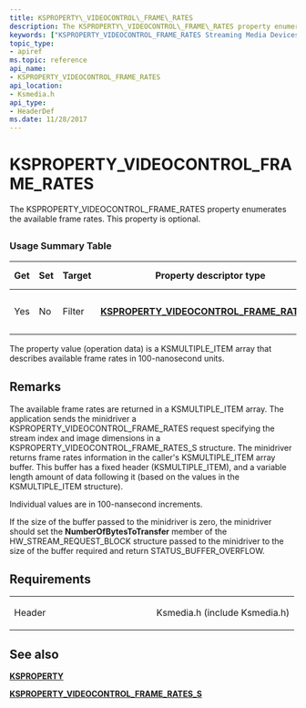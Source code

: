 ```yaml
---
title: KSPROPERTY\_VIDEOCONTROL\_FRAME\_RATES
description: The KSPROPERTY\_VIDEOCONTROL\_FRAME\_RATES property enumerates the available frame rates. This property is optional.
keywords: ["KSPROPERTY_VIDEOCONTROL_FRAME_RATES Streaming Media Devices"]
topic_type:
- apiref
ms.topic: reference
api_name:
- KSPROPERTY_VIDEOCONTROL_FRAME_RATES
api_location:
- Ksmedia.h
api_type:
- HeaderDef
ms.date: 11/28/2017
---
```


# KSPROPERTY\_VIDEOCONTROL\_FRAME\_RATES


The KSPROPERTY\_VIDEOCONTROL\_FRAME\_RATES property enumerates the available frame rates. This property is optional.

## <span id="ddk_ksproperty_videocontrol_frame_rates_ks"></span><span id="DDK_KSPROPERTY_VIDEOCONTROL_FRAME_RATES_KS"></span>


### Usage Summary Table

<table>
<colgroup>
<col width="20%" />
<col width="20%" />
<col width="20%" />
<col width="20%" />
<col width="20%" />
</colgroup>
<thead>
<tr class="header">
<th>Get</th>
<th>Set</th>
<th>Target</th>
<th>Property descriptor type</th>
<th>Property value type</th>
</tr>
</thead>
<tbody>
<tr class="odd">
<td><p>Yes</p></td>
<td><p>No</p></td>
<td><p>Filter</p></td>
<td><p><a href="/windows-hardware/drivers/ddi/ksmedia/ns-ksmedia-ksproperty_videocontrol_frame_rates_s" data-raw-source="[&lt;strong&gt;KSPROPERTY_VIDEOCONTROL_FRAME_RATES_S&lt;/strong&gt;](/windows-hardware/drivers/ddi/ksmedia/ns-ksmedia-ksproperty_videocontrol_frame_rates_s)"><strong>KSPROPERTY_VIDEOCONTROL_FRAME_RATES_S</strong></a></p></td>
<td><p><a href="/windows-hardware/drivers/ddi/ks/ns-ks-ksmultiple_item" data-raw-source="[&lt;strong&gt;KSMULTIPLE_ITEM&lt;/strong&gt;](/windows-hardware/drivers/ddi/ks/ns-ks-ksmultiple_item)"><strong>KSMULTIPLE_ITEM</strong></a> array</p></td>
</tr>
</tbody>
</table>

 

The property value (operation data) is a KSMULTIPLE\_ITEM array that describes available frame rates in 100-nanosecond units.

## Remarks

The available frame rates are returned in a KSMULTIPLE\_ITEM array. The application sends the minidriver a KSPROPERTY\_VIDEOCONTROL\_FRAME\_RATES request specifying the stream index and image dimensions in a KSPROPERTY\_VIDEOCONTROL\_FRAME\_RATES\_S structure. The minidriver returns frame rates information in the caller's KSMULTIPLE\_ITEM array buffer. This buffer has a fixed header (KSMULTIPLE\_ITEM), and a variable length amount of data following it (based on the values in the KSMULTIPLE\_ITEM structure).

Individual values are in 100-nansecond increments.

If the size of the buffer passed to the minidriver is zero, the minidriver should set the **NumberOfBytesToTransfer** member of the HW\_STREAM\_REQUEST\_BLOCK structure passed to the minidriver to the size of the buffer required and return STATUS\_BUFFER\_OVERFLOW.

## Requirements

<table>
<colgroup>
<col width="50%" />
<col width="50%" />
</colgroup>
<tbody>
<tr class="odd">
<td><p>Header</p></td>
<td>Ksmedia.h (include Ksmedia.h)</td>
</tr>
</tbody>
</table>

## See also


[**KSPROPERTY**](ksproperty-structure.md)

[**KSPROPERTY\_VIDEOCONTROL\_FRAME\_RATES\_S**](/windows-hardware/drivers/ddi/ksmedia/ns-ksmedia-ksproperty_videocontrol_frame_rates_s)

